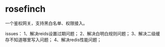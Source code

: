 # rosefinch
一个鉴权网关，支持黑白名单、权限接入。

issues：
1、解决reids设置过期问题；
2、解决白明白规则问题；
3、解决二级缓存不知道哪里写入问题；
4、解决redis性能问题；
